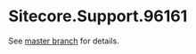 # Sitecore.Support.96161

See [master branch](https://github.com/sitecoresupport/Sitecore.Support.96161) for details.